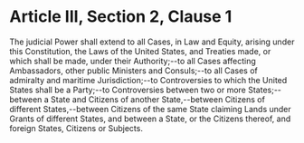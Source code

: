 # Article III, Section 2, Clause 1

The judicial Power shall extend to all Cases, in Law and Equity, arising
under this Constitution, the Laws of the United States, and Treaties made,
or which shall be made, under their Authority;--to all Cases affecting
Ambassadors, other public Ministers and Consuls;--to all Cases of admiralty
and maritime Jurisdiction;--to Controversies to which the United States
shall be a Party;--to Controversies between two or more States;-- between a
State and Citizens of another State,--between Citizens of different
States,--between Citizens of the same State claiming Lands under Grants of
different States, and between a State, or the Citizens thereof, and foreign
States, Citizens or Subjects.
